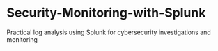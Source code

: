 # Security-Monitoring-with-Splunk
Practical log analysis using Splunk for cybersecurity investigations and monitoring
